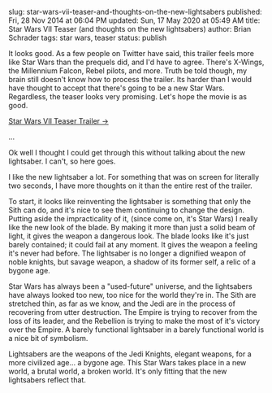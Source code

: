 slug: star-wars-vii-teaser-and-thoughts-on-the-new-lightsabers
published: Fri, 28 Nov 2014 at 06:04 PM
updated: Sun, 17 May 2020 at 05:49 AM
title: Star Wars VII Teaser (and thoughts on the new lightsabers) 
author: Brian Schrader
tags: star wars, teaser
status: publish

It looks good. As a few people on Twitter have said, this trailer feels more like Star Wars than the prequels did, and I'd have to agree. There's X-Wings, the Millennium Falcon, Rebel pilots, and more. Truth be told though, my brain still doesn't know how to process the trailer. Its harder than I would have thought to accept that there's going to be a new Star Wars. Regardless, the teaser looks very promising. Let's hope the movie is as good.

[Star Wars VII Teaser Trailer &#8594;](https://www.youtube.com/watch?v=OMOVFvcNfvE)

...

Ok well I thought I could get through this without talking about the new lightsaber. I can't, so here goes.

I like the new lightsaber a lot. For something that was on screen for literally two seconds, I have more thoughts on it than the entire rest of the trailer.

To start, it looks like reinventing the lightsaber is something that only the Sith can do, and it's nice to see them continuing to change the design. Putting aside the impracticality of it, (since come on, it's Star Wars) I really like the new look of the blade. By making it more than just a solid beam of light, it gives the weapon a dangerous look. The blade looks like it's just barely contained; it could fail at any moment. It gives the weapon a feeling it's never had before. The lightsaber is no longer a dignified weapon of noble knights, but savage weapon, a shadow of its former self, a relic of a bygone age.

Star Wars has always been a "used-future" universe, and the lightsabers have always looked too new, too nice for the world they're in. The Sith are stretched thin, as far as we know, and the Jedi are in the process of recovering from utter destruction. The Empire is trying to recover from the loss of its leader, and the Rebellion is trying to make the most of it's victory over the Empire. A barely functional lightsaber in a barely functional world is a nice bit of symbolism. 

Lightsabers are the weapons of the Jedi Knights, elegant weapons, for a more civilized age... a bygone age. This Star Wars takes place in a new world, a brutal world, a broken world. It's only fitting that the new lightsabers reflect that.